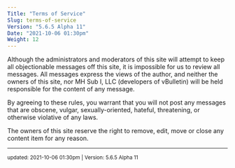 ```yaml
---
Title: "Terms of Service"
Slug: terms-of-service
Version: "5.6.5 Alpha 11"
Date: "2021-10-06 01:30pm"
Weight: 12
---
```


<p>Although the administrators and moderators of this site will attempt to keep all objectionable messages off this site, it is impossible for us to review all messages.  All messages express the views of the author, and neither the owners of this site, nor MH Sub I, LLC (developers of vBulletin) will be held responsible for the content of any message.</p>

<p>By agreeing to these rules, you warrant that you will not post any messages that are obscene, vulgar, sexually-oriented, hateful, threatening, or otherwise violative of any laws.</p>

<p>The owners of this site reserve the right to remove, edit, move or close any content item for any reason.</p>

<hr>
<small>
updated: 2021-10-06 01:30pm | Version: 5.6.5 Alpha 11
</small>